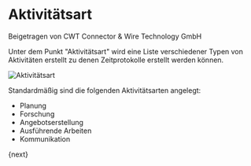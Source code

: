 # Aktivitätsart
<span class="text-muted contributed-by">Beigetragen von CWT Connector & Wire Technology GmbH</span>

Unter dem Punkt "Aktivitätsart" wird eine Liste verschiedener Typen von Aktivitäten erstellt zu denen Zeitprotokolle erstellt werden können.

<img class="screenshot" alt="Aktivitätsart" src="{{docs_base_url}}/assets/img/project/activity_type.png">

Standardmäßig sind die folgenden Aktivitätsarten angelegt:

* Planung
* Forschung
* Angebotserstellung
* Ausführende Arbeiten
* Kommunikation

{next}

